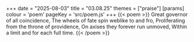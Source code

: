 +++
date = "2025-08-03"
title = "03.08.25"
themes = ["praise"]
[params]
  colour = 'poem'
  pageKey = 'src/poem.js'
+++
{{< poem >}}
Great governor of all coincidence,
The wheels of fate spin weblike to and fro,
Proliferating from the throne of providence,
On axises they forever run unmoved,
Within a limit and for each full time.
{{< /poem >}}